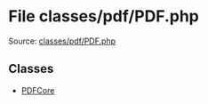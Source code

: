 File classes/pdf/PDF.php
=========

Source: [classes/pdf/PDF.php](https://github.com/PrestaShop/PrestaShop/blob/1.6.0.2/classes/pdf/PDF.php)


Classes
-------

* [PDFCore](class.PDFCore.md)

